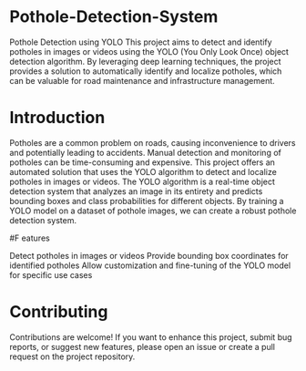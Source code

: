 # Pothole-Detection-System

Pothole Detection using YOLO
This project aims to detect and identify potholes in images or videos using the YOLO (You Only Look Once) object detection algorithm. 
By leveraging deep learning techniques, the project provides a solution to automatically identify and localize potholes, which can be valuable for road maintenance and infrastructure management.

# Introduction

Potholes are a common problem on roads, causing inconvenience to drivers and potentially leading to accidents. Manual detection and monitoring of potholes can be time-consuming and expensive. This project offers an automated solution that uses the YOLO algorithm to detect and localize potholes in images or videos.
The YOLO algorithm is a real-time object detection system that analyzes an image in its entirety and predicts bounding boxes and class probabilities for different objects. By training a YOLO model on a dataset of pothole images, we can create a robust pothole detection system.

#F eatures

Detect potholes in images or videos
Provide bounding box coordinates for identified potholes
Allow customization and fine-tuning of the YOLO model for specific use cases

# Contributing
Contributions are welcome! If you want to enhance this project, submit bug reports, or suggest new features, please open an issue or create a pull request on the project repository.
